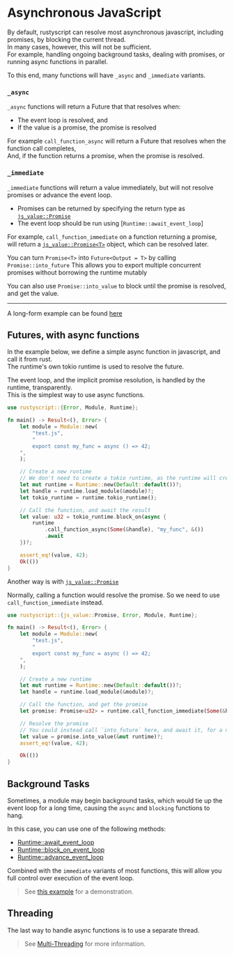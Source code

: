 # Asynchronous JavaScript
By default, rustyscript can resolve most asynchronous javascript, including promises, by blocking the current thread.  
In many cases, however, this will not be sufficient.  
For example, handling ongoing background tasks, dealing with promises, or running async functions in parallel.

To this end, many functions will have `_async` and `_immediate` variants.

### `_async`
`_async` functions will return a Future that that resolves when:
- The event loop is resolved, and
- If the value is a promise, the promise is resolved

For example `call_function_async` will return a Future that resolves when the function call completes,  
And, if the function returns a promise, when the promise is resolved.

### `_immediate`
`_immediate` functions will return a value immediately, but will not resolve promises or advance the event loop.
- Promises can be returned by specifying the return type as [`js_value::Promise`](https://docs.rs/rustyscript/latest/rustyscript/js_value/struct.Promise.html)
- The event loop should be run using [`Runtime::await_event_loop`]

For example, `call_function_immediate` on a function returning a promise, will return a [`js_value::Promise<T>`](https://docs.rs/rustyscript/latest/rustyscript/js_value/struct.Promise.html) object, which can be resolved later.

You can turn `Promise<T>` into `Future<Output = T>` by calling `Promise::into_future` This allows you to export multiple concurrent promises without borrowing the runtime mutably

You can also use `Promise::into_value` to block until the promise is resolved, and get the value.

-----

A long-form example can be found [here](https://github.com/rscarson/rustyscript/blob/master/examples/async_javascript.rs)

## Futures, with async functions
In the example below, we define a simple async function in javascript, and call it from rust.  
The runtime's own tokio runtime is used to resolve the future.

The event loop, and the implicit promise resolution, is handled by the runtime, transparently.  
This is the simplest way to use async functions.

```rust
use rustyscript::{Error, Module, Runtime};

fn main() -> Result<(), Error> {
    let module = Module::new(
        "test.js",
        "
        export const my_func = async () => 42;
    ",
    );

    // Create a new runtime
    // We don't need to create a tokio runtime, as the runtime will create one for us
    let mut runtime = Runtime::new(Default::default())?;
    let handle = runtime.load_module(&module)?;
    let tokio_runtime = runtime.tokio_runtime();

    // Call the function, and await the result
    let value: u32 = tokio_runtime.block_on(async {
        runtime
            .call_function_async(Some(&handle), "my_func", &())
            .await
    })?;

    assert_eq!(value, 42);
    Ok(())
}
```

Another way is with [`js_value::Promise`](https://docs.rs/rustyscript/latest/rustyscript/js_value/struct.Promise.html)

Normally, calling a function would resolve the promise. So we need to use `call_function_immediate` instead.

```rust
use rustyscript::{js_value::Promise, Error, Module, Runtime};

fn main() -> Result<(), Error> {
    let module = Module::new(
        "test.js",
        "
        export const my_func = async () => 42;
    ",
    );

    // Create a new runtime
    let mut runtime = Runtime::new(Default::default())?;
    let handle = runtime.load_module(&module)?;

    // Call the function, and get the promise
    let promise: Promise<u32> = runtime.call_function_immediate(Some(&handle), "my_func", &())?;

    // Resolve the promise
    // You could instead call `into_future` here, and await it, for a non-blocking version
    let value = promise.into_value(&mut runtime)?;
    assert_eq!(value, 42);

    Ok(())
}
```

## Background Tasks

Sometimes, a module may begin background tasks, which would tie up the event loop for a long time, causing the `async` and `blocking` functions to hang.

In this case, you can use one of the following methods:
- [Runtime::await_event_loop](https://docs.rs/rustyscript/latest/rustyscript/struct.Runtime.html#method.await_event_loop)
- [Runtime::block_on_event_loop](https://docs.rs/rustyscript/latest/rustyscript/struct.Runtime.html#method.block_on_event_loop)
- [Runtime::advance_event_loop](https://docs.rs/rustyscript/latest/rustyscript/struct.Runtime.html#method.advance_event_loop)

Combined with the `immediate` variants of most functions, this will allow you full control over execution of the event loop.
> See [this example](https://github.com/rscarson/rustyscript/blob/master/examples/background_tasks.rs) for a demonstration.

## Threading
The last way to handle async functions is to use a separate thread.
> See [Multi-Threading](../advanced/multithreading.md) for more information.
